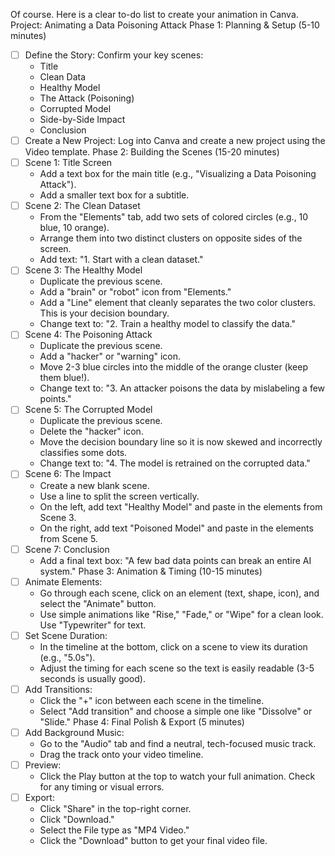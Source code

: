 Of course. Here is a clear to-do list to create your animation in Canva.
Project: Animating a Data Poisoning Attack
Phase 1: Planning & Setup (5-10 minutes)
 * [ ] Define the Story: Confirm your key scenes:
   * Title
   * Clean Data
   * Healthy Model
   * The Attack (Poisoning)
   * Corrupted Model
   * Side-by-Side Impact
   * Conclusion
 * [ ] Create a New Project: Log into Canva and create a new project using the Video template.
Phase 2: Building the Scenes (15-20 minutes)
 * [ ] Scene 1: Title Screen
   * Add a text box for the main title (e.g., "Visualizing a Data Poisoning Attack").
   * Add a smaller text box for a subtitle.
 * [ ] Scene 2: The Clean Dataset
   * From the "Elements" tab, add two sets of colored circles (e.g., 10 blue, 10 orange).
   * Arrange them into two distinct clusters on opposite sides of the screen.
   * Add text: "1. Start with a clean dataset."
 * [ ] Scene 3: The Healthy Model
   * Duplicate the previous scene.
   * Add a "brain" or "robot" icon from "Elements."
   * Add a "Line" element that cleanly separates the two color clusters. This is your decision boundary.
   * Change text to: "2. Train a healthy model to classify the data."
 * [ ] Scene 4: The Poisoning Attack
   * Duplicate the previous scene.
   * Add a "hacker" or "warning" icon.
   * Move 2-3 blue circles into the middle of the orange cluster (keep them blue!).
   * Change text to: "3. An attacker poisons the data by mislabeling a few points."
 * [ ] Scene 5: The Corrupted Model
   * Duplicate the previous scene.
   * Delete the "hacker" icon.
   * Move the decision boundary line so it is now skewed and incorrectly classifies some dots.
   * Change text to: "4. The model is retrained on the corrupted data."
 * [ ] Scene 6: The Impact
   * Create a new blank scene.
   * Use a line to split the screen vertically.
   * On the left, add text "Healthy Model" and paste in the elements from Scene 3.
   * On the right, add text "Poisoned Model" and paste in the elements from Scene 5.
 * [ ] Scene 7: Conclusion
   * Add a final text box: "A few bad data points can break an entire AI system."
Phase 3: Animation & Timing (10-15 minutes)
 * [ ] Animate Elements:
   * Go through each scene, click on an element (text, shape, icon), and select the "Animate" button.
   * Use simple animations like "Rise," "Fade," or "Wipe" for a clean look. Use "Typewriter" for text.
 * [ ] Set Scene Duration:
   * In the timeline at the bottom, click on a scene to view its duration (e.g., "5.0s").
   * Adjust the timing for each scene so the text is easily readable (3-5 seconds is usually good).
 * [ ] Add Transitions:
   * Click the "+" icon between each scene in the timeline.
   * Select "Add transition" and choose a simple one like "Dissolve" or "Slide."
Phase 4: Final Polish & Export (5 minutes)
 * [ ] Add Background Music:
   * Go to the "Audio" tab and find a neutral, tech-focused music track.
   * Drag the track onto your video timeline.
 * [ ] Preview:
   * Click the Play button at the top to watch your full animation. Check for any timing or visual errors.
 * [ ] Export:
   * Click "Share" in the top-right corner.
   * Click "Download."
   * Select the File type as "MP4 Video."
   * Click the "Download" button to get your final video file.
